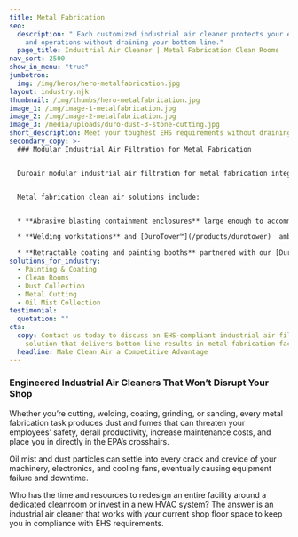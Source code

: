 ```yaml
---
title: Metal Fabrication
seo:
  description: " Each customized industrial air cleaner protects your employees
    and operations without draining your bottom line."
  page_title: Industrial Air Cleaner | Metal Fabrication Clean Rooms
nav_sort: 2500
show_in_menu: "true"
jumbotron:
  img: /img/heros/hero-metalfabrication.jpg
layout: industry.njk
thumbnail: /img/thumbs/hero-metalfabrication.jpg
image_1: /img/image-1-metalfabrication.jpg
image_2: /img/image-2-metalfabrication.jpg
image_3: /media/uploads/duro-dust-3-stone-cutting.jpg
short_description: Meet your toughest EHS requirements without draining your bottom line.
secondary_copy: >-
  ### Modular Industrial Air Filtration for Metal Fabrication


  Duroair modular industrial air filtration for metal fabrication integrates with existing workflows to improve productivity and minimize disruption. Engineered to bring clean air when and where you need it, each customized system protects your employees and operations without draining your bottom line.


  Metal fabrication clean air solutions include:


  * **Abrasive blasting containment enclosures** large enough to accommodate even your largest workpieces, paired with [DuroDust™](/products/durodust) non-vented filtration that captures air contaminants before they compromise surface prep quality

  * **Welding workstations** and [DuroTower™](/products/durotower)  ambient oil mist containment systems that capture smoke and mist without impeding crane access or interfering with current ventilation infrastructure

  * **Retractable coating and painting booths** partnered with our [DuroCap™](/products/durocap) vented solution to capture 99.4% of airborne particulates or our [DuroPure™](/products/duropure) high-efficiency, six-stage filtration process that captures 100 percent of particulates, gases, and vapors
solutions_for_industry:
  - Painting & Coating
  - Clean Rooms
  - Dust Collection
  - Metal Cutting
  - Oil Mist Collection
testimonial:
  quotation: ""
cta:
  copy: Contact us today to discuss an EHS-compliant industrial air filtration
    solution that delivers bottom-line results in metal fabrication facilities.
  headline: Make Clean Air a Competitive Advantage
---
```

### Engineered Industrial Air Cleaners That Won’t Disrupt Your Shop

Whether you’re cutting, welding, coating, grinding, or sanding, every metal fabrication task produces dust and fumes that can threaten your employees’ safety, derail productivity, increase maintenance costs, and place you in directly in the EPA’s crosshairs. 

Oil mist and dust particles can settle into every crack and crevice of your machinery, electronics, and cooling fans, eventually causing equipment failure and downtime.

Who has the time and resources to redesign an entire facility around a dedicated cleanroom or invest in a new HVAC system?  The answer is an industrial air cleaner that works with your current shop floor space to keep you in compliance with EHS requirements.